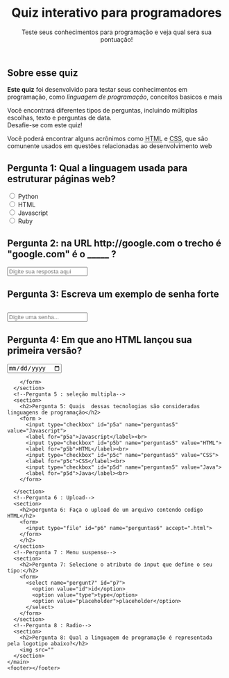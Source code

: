 <!DOCTYPE html>

<html>
  <head>
      <meta charset="UTF-8">
      <meta name="viewport" content="width=device-width, initial-scale=1.0">
      <title>Quiz para programadores</title>
      <meta name="description" content="Quiz para testar seus conhecimentos" />
  </head>
  <body>
    <header>
      <h1>Quiz interativo para programadores </h1>
      <p>Teste seus conhecimentos para programação e veja qual sera sua pontuação!</p>
    </header>
    <main>
        <!--Introdução -->
      <section>
        <h2>Sobre esse quiz</h2>
        <p><strong>Este quiz</strong> foi desenvolvido para testar seus conhecimentos em programação, como <em> linguagem de programação</em>, conceitos basicos e mais</p>
         <p>Você encontrará diferentes tipos de perguntas, incluindo múltiplas escolhas, texto e perguntas de data.<br> Desafie-se com este quiz!</p>
        <p>Você poderá encontrar alguns acrônimos como <abbr title="Hypertext Markup Language">HTML</abbr> e <abbr title="Cascading Style Sheets">CSS</abbr>, que são comunente usados em questões relacionadas ao desenvolvimento web</p>
      </section>
      <!--Pergunta 1 : múltipla escolha-->
      <section>
        <h2>
        Pergunta 1: Qual a linguagem usada para estruturar páginas web?</h2>
        <form>
            <input type="radio" value="Python" id="p1a" title="Python"
            name="perguntas1">
            <label for="p1a">Python</label><br>
            <input type="radio" value="HTML" id="p1b" title="HTML"
            name="perguntas1">
            <label for="p1b">HTML</label><br>
            <input type="radio" value="Javascript" id="p1c" title="Javascript"
            name="perguntas1">
            <label for="p1c">Javascript</label><br>
            <input type="radio" value="Ruby" id="p1d" title="Ruby"
            name="perguntas1">
            <label for="p1d">Ruby</label><br>
        </form>
      </section>
       <!--Pergunta 2 : texto-->
      <section>
       <h2>Pergunta 2: na URL http://google.com o trecho é "google.com" é o _____ ? </h2>
       <form </form>
       <input type="text" id ="p2" name="perguntas2" placeholder="Digite sua resposta aqui">
      </form>
      </section>
      <!--Pergunta 3 : senha-->
      <section>
        <h2>Pergunta 3: Escreva um exemplo de senha forte</h2>
        <h2>
          <form>
            <input type="password" id="p3"
            name="perguntas3" placeholder="Digite uma senha..."></h2>
          </form>  
          </section>
      <!--Pergunta 4 : data-->
      <section>
        <h2>Pergunta 4: Em que ano HTML lançou sua primeira versão?</h2>
        <form>
          <input type="date" id="p4" name="perguntas4">

        </form>
      </section>
      <!--Pergunta 5 : seleção multipla-->
      <section>
        <h2>Pergunta 5: Quais  dessas tecnologias são consideradas linguagens de programação</h2>
        <form >
          <input type="checkbox" id="p5a" name="perguntas5" value="Javascript">
          <label for="p5a">Javascript</label><br>
          <input type="checkbox" id="p5b" name="perguntas5" value="HTML">
          <label for="p5b">HTML</label><br>
          <input type="checkbox" id="p5c" name="perguntas5" value="CSS">
          <label for="p5c">CSS</label><br>
          <input type="checkbox" id="p5d" name="perguntas5" value="Java">
          <label for="p5d">Java</label><br>
        </form>

      </section>
      <!--Pergunta 6 : Upload-->
      <section>
        <h2>pergunta 6: Faça o upload de um arquivo contendo codigo HTML</h2>
        <form>
          <input type="file" id="p6" name="perguntas6" accept=".html">
        </form>
        </h2>
      </section>
      <!--Pergunta 7 : Menu suspenso-->
      <section>
        <h2>Pergunta 7: Selecione o atributo do input que define o seu tipo:</h2>
        <form>
          <select name="pergunt7" id="p7">
            <option value="id">id</option>
            <option value="type">type</option>
            <option value="placeholder">placeholder</option>
          </select>
        </form>
      </section>
      <!--Pergunta 8 : Radio-->
      <section>
        <h2>Pergunta 8: Qual a linguagem de programação é representada pela logotipo abaixo?</h2>
        <img src=""
      </section>
    </main>
    <footer></footer>
  </body>
</html>
